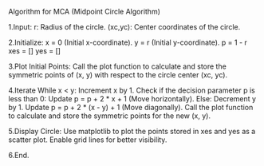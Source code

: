 Algorithm for MCA (Midpoint Circle Algorithm)

1.Input:
 r: Radius of the circle.
 (xc,yc): Center coordinates of the circle.
 
2.Initialize:
 x = 0 (Initial x-coordinate).
 y = r (Initial y-coordinate).
 p = 1 - r 
 xes = [] 
 yes = []  

3.Plot Initial Points:
  Call the plot function to calculate and store the symmetric points of (x, y) with respect to the circle center (xc, yc).

4.Iterate While x < y:
   Increment x by 1.
   Check if the decision parameter p is less than 0:
   Update p = p + 2 * x + 1 (Move horizontally).
   Else:
  Decrement y by 1.
  Update p = p + 2 * (x - y) + 1 (Move diagonally).
  Call the plot function to calculate and store the symmetric points for the new (x, y).

5.Display Circle:
  Use matplotlib to plot the points stored in xes and yes as a scatter plot.
  Enable grid lines for better visibility.

6.End.